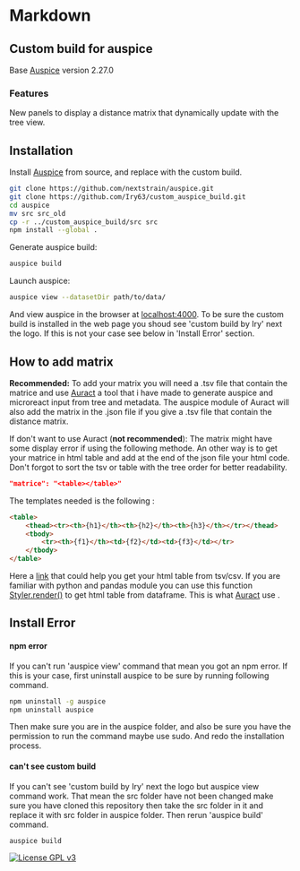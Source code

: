 # Markdown

## Custom build for auspice
Base [Auspice](https://github.com/nextstrain/auspice)  version 2.27.0

### Features

New panels to display a distance matrix that dynamically update with the tree view.  

## Installation

Install [Auspice](https://github.com/nextstrain/auspice) from source, and replace with the custom build.
```bash
git clone https://github.com/nextstrain/auspice.git
git clone https://github.com/Iry63/custom_auspice_build.git
cd auspice
mv src src_old
cp -r ../custom_auspice_build/src src
npm install --global .
```


Generate auspice build:  
```bash
auspice build
```
Launch auspice:  
```bash
auspice view --datasetDir path/to/data/
```

And view auspice in the browser at [localhost:4000](http://localhost:4000). To be sure the custom build is installed in the web page you shoud see 'custom build by Iry' next the logo. If this is not your case see below in 'Install Error' section.


## How to add matrix

**Recommended:**
To add your matrix you will need a .tsv file that contain the matrice and use [Auract](https://github.com/Iry63/Auract) a tool that i have made to generate auspice and microreact input from tree and metadata. The auspice module of Auract will also add the matrix in the .json file if you give a .tsv file that contain the distance matrix.

If don't want to use Auract (**not  recommended**):
The matrix might have some display error if using the following methode.
An other way is to get your matrice in html table and add at the end of the json file your html code. Don't forgot to sort the tsv or table with the tree order for better readability.


```json
"matrice": "<table></table>"
```
The templates needed is the following :
```html
<table>
	<thead><tr><th>{h1}</th><th>{h2}</th><th>{h3}</th></tr></thead>
	<tbody>
		<tr><th>{f1}</th><td>{f2}</td><td>{f3}</td></tr>
	</tbody>
</table>
```
Here a [link](https://www.convertcsv.com/csv-to-html.htm) that could help you get your html table from tsv/csv.
If you are familiar with python and pandas module you can use this function [Styler.render()](https://pandas.pydata.org/pandas-docs/stable/reference/api/pandas.io.formats.style.Styler.render.html) to get html table from dataframe. This is what [Auract](https://github.com/Iry63/Auract) use .

## Install Error
#### npm error
If you can't run 'auspice view' command that mean you got an npm error. If this is your case, first uninstall auspice to be sure by running following command.
```bash
npm uninstall -g auspice
npm uninstall auspice
```
Then make sure you are in the auspice folder, and also be sure you have the permission to run the command maybe use sudo. And redo the installation process.

#### can't see custom build
If you can't see 'custom build by Iry' next the logo but auspice view command work. That mean the src folder have not been changed make sure you have cloned this repository then take the src folder in it and replace it with src folder in auspice folder. Then rerun 'auspice build' command.

```bash
auspice build
```

[![License GPL v3](https://img.shields.io/badge/license-GPL%20v3-blue.svg)](https://www.gnu.org/licenses/gpl-3.0.en.html)

